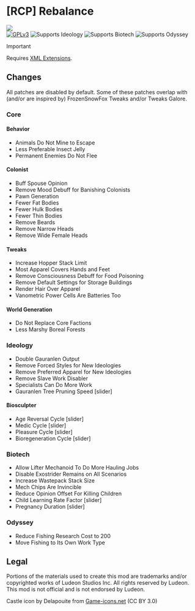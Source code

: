 <!--[![GPLv3][badge-license]](https://www.gnu.org/licenses/gpl-3.0) -->
[badge-license]: https://img.shields.io/badge/License-GPLv3-lightgray
<!--![Supports Royalty][badge-dlc-royalty] supports Royalty DLC-->
[badge-dlc-royalty]: https://img.shields.io/badge/DLC-Royalty-gold
<!--![Supports Ideology][badge-dlc-ideology] supports Ideology DLC-->
[badge-dlc-ideology]: https://img.shields.io/badge/DLC-Ideology-indianred
<!--![Supports Biotech][badge-dlc-biotech] supports Biotech DLC-->
[badge-dlc-biotech]: https://img.shields.io/badge/DLC-Biotech-mediumturquoise
<!--![Supports Anomaly][badge-dlc-anomaly] supports Anomaly DLC-->
[badge-dlc-anomaly]: https://img.shields.io/badge/DLC-Anomaly-darkseagreen
<!--![Supports Odyssey][badge-dlc-odyssey] supports Odyssey DLC-->
[badge-dlc-odyssey]: https://img.shields.io/badge/DLC-Odyssey-mediumpurple

# [RCP] Rebalance
![](About/Preview.png)\
[![GPLv3][badge-license]](https://www.gnu.org/licenses/gpl-3.0) ![Supports Ideology][badge-dlc-ideology] ![Supports Biotech][badge-dlc-biotech] ![Supports Odyssey][badge-dlc-odyssey]

> [!IMPORTANT]
> Requires [XML Extensions](https://steamcommunity.com/sharedfiles/filedetails/?id=2574315206).

## Changes
All patches are disabled by default. Some of these patches overlap with (and/or are inspired by) FrozenSnowFox Tweaks and/or Tweaks Galore.

### Core

#### Behavior
- Animals Do Not Mine to Escape
- Less Preferable Insect Jelly
- Permanent Enemies Do Not Flee

#### Colonist
- Buff Spouse Opinion
- Remove Mood Debuff for Banishing Colonists
- Pawn Generation
- Fewer Fat Bodies
- Fewer Hulk Bodies
- Fewer Thin Bodies
- Remove Beards
- Remove Narrow Heads
- Remove Wide Female Heads

#### Tweaks
- Increase Hopper Stack Limit
- Most Apparel Covers Hands and Feet
- Remove Consciousness Debuff for Food Poisoning
- Remove Default Settings for Storage Buildings
- Render Hair Over Apparel
- Vanometric Power Cells Are Batteries Too

#### World Generation
- Do Not Replace Core Factions
- Less Marshy Boreal Forests

### Ideology
- Double Gauranlen Output
- Remove Forced Styles for New Ideologies
- Remove Preferred Apparel for New Ideologies
- Remove Slave Work Disabler
- Specialists Can Do More Work
- Gauranlen Tree Pruning Speed [slider]

#### Biosculpter
- Age Reversal Cycle [slider]
- Medic Cycle [slider]
- Pleasure Cycle [slider]
- Bioregeneration Cycle [slider]

### Biotech
- Allow Lifter Mechanoid To Do More Hauling Jobs
- Disable Exostrider Remains on All Scenarios
- Increase Wastepack Stack Size
- Mech Chips Are Invincible
- Reduce Opinion Offset For Killing Children
- Child Learning Rate Factor [slider]
- Pregnancy Duration [slider]

### Odyssey
- Reduce Fishing Research Cost to 200
- Move Fishing to Its Own Work Type

## Legal
Portions of the materials used to create this mod are trademarks and/or copyrighted works of Ludeon Studios Inc. All rights reserved by Ludeon. This mod is not official and is not endorsed by Ludeon.

Castle icon by Delapouite from [Game-icons.net](https://game-icons.net/) (CC BY 3.0)